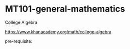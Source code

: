 # MT101-general-mathematics


College Algebra

https://www.khanacademy.org/math/college-algebra

pre-requisite:

